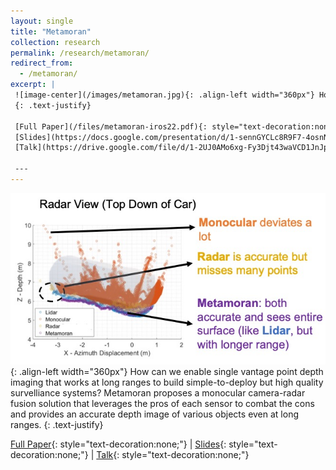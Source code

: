 ```yaml
---
layout: single
title: "Metamoran"
collection: research
permalink: /research/metamoran/
redirect_from: 
  - /metamoran/
excerpt: |
 ![image-center](/images/metamoran.jpg){: .align-left width="360px"} How can we enable single vantage point depth imaging that works at long ranges to build simple-to-deploy but high quality survelliance systems? Metamoran proposes a monocular camera-radar fusion solution that leverages the pros of each sensor to combat the cons and provides an accurate depth image of various objects even at long ranges.
 {: .text-justify}

 [Full Paper](/files/metamoran-iros22.pdf){: style="text-decoration:none;"} &#124;
 [Slides](https://docs.google.com/presentation/d/1-sennGYCLc8R9F7-4osnNiQKeEnRyXY0/edit?usp=sharing&ouid=111709944551033943094&rtpof=true&sd=true){: style="text-decoration:none;"} &#124;
 [Talk](https://drive.google.com/file/d/1-2UJ0AMo6xg-Fy3Djt43waVCD1JnJpyy/view?usp=sharing){: style="text-decoration:none;"}

 ---
---
```

 ![image-center](/images/metamoran.jpg){: .align-left width="360px"} How can we enable single vantage point depth imaging that works at long ranges to build simple-to-deploy but high quality survelliance systems? Metamoran proposes a monocular camera-radar fusion solution that leverages the pros of each sensor to combat the cons and provides an accurate depth image of various objects even at long ranges.
 {: .text-justify}

 [Full Paper](/files/metamoran-iros22.pdf){: style="text-decoration:none;"} &#124;
 [Slides](https://docs.google.com/presentation/d/1-sennGYCLc8R9F7-4osnNiQKeEnRyXY0/edit?usp=sharing&ouid=111709944551033943094&rtpof=true&sd=true){: style="text-decoration:none;"} &#124;
 [Talk](https://drive.google.com/file/d/1-2UJ0AMo6xg-Fy3Djt43waVCD1JnJpyy/view?usp=sharing){: style="text-decoration:none;"}